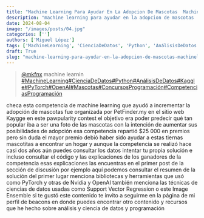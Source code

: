 ```yaml
---
title: "Machine Learning Para Ayudar En La Adopcion De Mascotas  Machinelearning"
description: "machine learning para ayudar en la adopcion de mascotas  machinelearning"
date: 2024-08-04
image: "/images/posts/04.jpg"
categories: ['']
authors: ['Miguel López']
tags: ['MachineLearning', 'CienciaDeDatos', 'Python', 'AnálisisDeDatos', 'Kaggle', 'PyTorch', 'OpenAI', 'Mascotas', 'ConcursosProgramación', 'CompetenciasProgramación']
draft: True
slug: "machine-learning-para-ayudar-en-la-adopcion-de-mascotas-machinelearning"
---
```


<blockquote class="tiktok-embed" cite="{https://www.tiktok.com/@mkfnx/video/7264712441098177797}" data-video-id="7264712441098177797" style="max-width: 605px;min-width: 325px;" > <section> <a target="_blank" title="@mkfnx" href="https://www.tiktok.com/@mkfnx?refer=embed">@mkfnx</a> machine learnin </section> <a title="MachineLearning" target="_blank" href="https://www.tiktok.com/tag/MachineLearning?refer=embed">#MachineLearning</a><a title="CienciaDeDatos" target="_blank" href="https://www.tiktok.com/tag/CienciaDeDatos?refer=embed">#CienciaDeDatos</a><a title="Python" target="_blank" href="https://www.tiktok.com/tag/Python?refer=embed">#Python</a><a title="AnálisisDeDatos" target="_blank" href="https://www.tiktok.com/tag/AnálisisDeDatos?refer=embed">#AnálisisDeDatos</a><a title="Kaggle" target="_blank" href="https://www.tiktok.com/tag/Kaggle?refer=embed">#Kaggle</a><a title="PyTorch" target="_blank" href="https://www.tiktok.com/tag/PyTorch?refer=embed">#PyTorch</a><a title="OpenAI" target="_blank" href="https://www.tiktok.com/tag/OpenAI?refer=embed">#OpenAI</a><a title="Mascotas" target="_blank" href="https://www.tiktok.com/tag/Mascotas?refer=embed">#Mascotas</a><a title="ConcursosProgramación" target="_blank" href="https://www.tiktok.com/tag/ConcursosProgramación?refer=embed">#ConcursosProgramación</a><a title="CompetenciasProgramación" target="_blank" href="https://www.tiktok.com/tag/CompetenciasProgramación?refer=embed">#CompetenciasProgramación</a> </blockquote> <script async src="https://www.tiktok.com/embed.js"></script>

checa esta competencia de machine learning que ayudó a incrementar la adopción de mascotas fue organizada por PetFinder.my en el sitio web Kaygge en este pawpularity contest el objetivo era poder predecir qué tan popular iba a ser una foto de las mascotas con la intención de aumentar sus posibilidades de adopción esa competencia repartió $25 000 en premios pero sin duda el mayor premio debió haber sido ayudar a estas tiernas mascotitas a encontrar un hogar y aunque la competencia se realizó hace casi dos años aún puedes consultar los datos intentar tu propia solución e incluso consultar el código y las explicaciones de los ganadores de la competencia esas explicaciones las encuentras en el primer post de la sección de discusión por ejemplo aquí podemos consultar el resumen de la solución del primer lugar menciona bibliotecas y herramientas que usó como PyTorch y otras de Nvidia y OpenAI también menciona las técnicas de ciencias de datos usadas como Support Vector Regression o este Image Ensemble si te gustó este contenido te invito a seguirme en la página de mi perfil de beacons en donde puedes encontrar otro contenido y recursos que he hecho sobre análisis y ciencia de datos y programación 